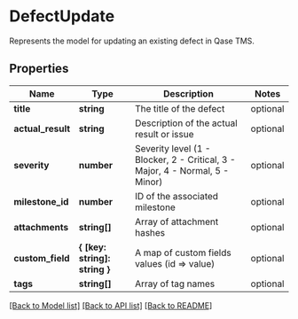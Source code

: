 # DefectUpdate

Represents the model for updating an existing defect in Qase TMS.

## Properties

Name | Type | Description | Notes
------------ | ------------- | ------------- | -------------
**title** | **string** | The title of the defect | optional
**actual_result** | **string** | Description of the actual result or issue | optional
**severity** | **number** | Severity level (1 - Blocker, 2 - Critical, 3 - Major, 4 - Normal, 5 - Minor) | optional
**milestone_id** | **number** | ID of the associated milestone | optional
**attachments** | **string[]** | Array of attachment hashes | optional
**custom_field** | **{ [key: string]: string }** | A map of custom fields values (id => value) | optional
**tags** | **string[]** | Array of tag names | optional

[[Back to Model list]](../README.md#documentation-for-models) [[Back to API list]](../README.md#documentation-for-api-endpoints) [[Back to README]](../README.md)
